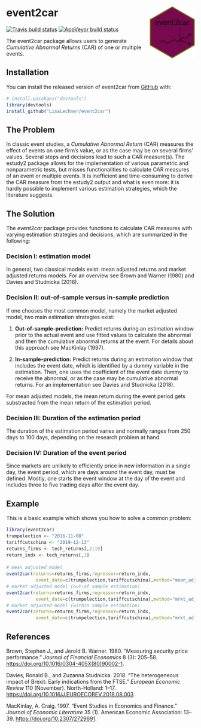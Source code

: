 
# event2car <img src="man/figures/logo.png" align="right" width="120" />

<!-- badges: start -->
[![Travis build status](https://travis-ci.org/LisaLechner/event2car.svg?branch=master)](https://travis-ci.org/LisaLechner/event2car)
[![AppVeyor build status](https://ci.appveyor.com/api/projects/status/github/LisaLechner/event2car?branch=master&svg=true)](https://ci.appveyor.com/project/LisaLechner/event2car)
<!-- badges: end -->

The event2car package allows users to generate *Cumulative Abnormal Returns*
(CAR) of one or multiple events.

## Installation

You can install the released version of event2car from [GitHub](https://github.com) with:

``` r
# install.pacakges("devtools")
library(devtools)
install_github("LisaLechner/event2car")
```

## The Problem

In classic event studies, a *Cumulative Abnormal Return* (CAR) measures
the effect of events on one firm’s value, or as the case may be on several
firms’ values. Several steps and decisions lead to such a CAR
measure(s). The estudy2 package allows for the implementation of various
parametric and nonparametric tests, but misses functionalities to
calculate CAR measures of an event or multiple events. It is inefficient
and time-consuming to derive the CAR measure from the estudy2 output and
what is even more: it is hardly possible to implement various estimation
strategies, which the literature suggests.

## The Solution

The *event2car* package provides functions to calculate CAR measures
with varying estimation strategies and decisions, which are summarized
in the following:

### Decision I: estimation model

In general, two classical models exist: mean
adjusted returns and market adjusted returns models. For an overview see
Brown and Warner (1980) and Davies and Studnicka (2018).

### Decision II: out-of-sample versus in-sample prediction

If one chooses the most common model, namely the market adjusted model,
two main estimation strategies exist:

1.  **Out-of-sample-prediction:** Predict returns during an estimation
    window prior to the actual event and use fitted values to calculate
    the abnormal and then the cumulative abnormal returns at the event.
    For details about this approach see MacKinlay (1997).

2.  **In-sample-prediction:** Predict returns during an estimation
    window that includes the event date, which is identified by a dummy
    variable in the estimation. Then, one uses the coefficient of the
    event date dummy to receive the abnormal, or as the case may be
    cumulative abnormal returns. For an implementation see Davies and
    Studnicka (2018).

For mean adjusted models, the mean return during the event period gets substracted from the mean return of the estimation period.

### Decision III: Duration of the estimation period

The duration of the estimation period varies and normally ranges from
250 days to 100 days, depending on the research problem at hand.

### Decision IV: Duration of the event period

Since markets are unlikely to efficiently price in new information in a
single day, the event period, which are days around the event day, must
be defined. Mostly, one starts the event window at the day of the event
and includes three to five trading days after the event day.



## Example

This is a basic example which shows you how to solve a common problem:

``` r
library(event2car)
trumpelection <- "2016-11-08"
tariffcutschina <- "2019-12-13"
returns_firms <- tech_returns[,2:19]
return_indx <- tech_returns[,1]

# mean adjusted model
event2car(returns=returns_firms,regressor=return_indx,
           event_date=c(trumpelection,tariffcutschina),method="mean_adj")
# market adjusted model (out-of sample estimation)
event2car(returns=returns_firms,regressor=return_indx,
           event_date=c(trumpelection,tariffcutschina),method="mrkt_adj_out")
# market adjusted model (within sample estimation)
event2car(returns=returns_firms,regressor=return_indx,
           event_date=c(trumpelection,tariffcutschina),method="mrkt_adj_within")
```

## References

Brown, Stephen J., and Jerold B. Warner. 1980. “Measuring security price
performance.” *Journal of Financial Economics* 8 (3): 205–58.
<https://doi.org/10.1016/0304-405X(80)90002-1>.

Davies, Ronald B., and Zuzanna Studnicka. 2018. “The heterogeneous
impact of Brexit: Early indications from the FTSE.” *European Economic
Review* 110 (November). North-Holland: 1–17.
<https://doi.org/10.1016/J.EUROECOREV.2018.08.003>.

MacKinlay, A. Craig. 1997. “Event Studies in Economics and Finance.”
*Journal of Economic Literature* 35 (1). American Economic Association:
13–39. <https://doi.org/10.2307/2729691>.
